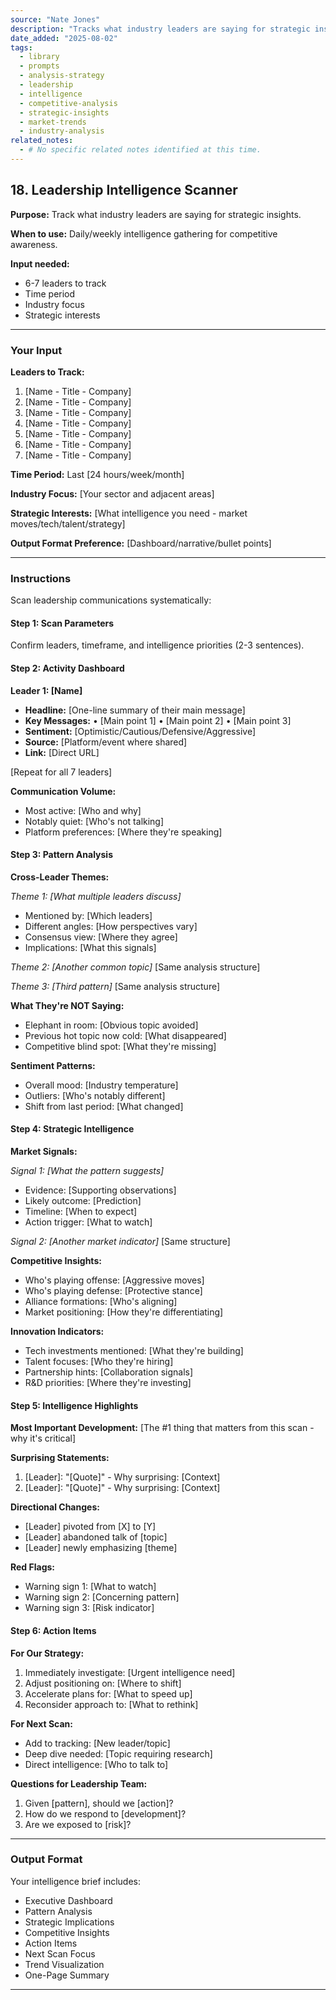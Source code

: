 ```yaml
---
source: "Nate Jones"
description: "Tracks what industry leaders are saying for strategic insights."
date_added: "2025-08-02"
tags:
  - library
  - prompts
  - analysis-strategy
  - leadership
  - intelligence
  - competitive-analysis
  - strategic-insights
  - market-trends
  - industry-analysis
related_notes:
  - # No specific related notes identified at this time.
---
```

## 18. Leadership Intelligence Scanner

**Purpose:** Track what industry leaders are saying for strategic insights.

**When to use:** Daily/weekly intelligence gathering for competitive awareness.

**Input needed:**

*   6-7 leaders to track
*   Time period
*   Industry focus
*   Strategic interests

---

### Your Input

**Leaders to Track:**

1.  [Name - Title - Company]
2.  [Name - Title - Company]
3.  [Name - Title - Company]
4.  [Name - Title - Company]
5.  [Name - Title - Company]
6.  [Name - Title - Company]
7.  [Name - Title - Company]

**Time Period:** Last [24 hours/week/month]

**Industry Focus:** [Your sector and adjacent areas]

**Strategic Interests:** [What intelligence you need - market moves/tech/talent/strategy]

**Output Format Preference:** [Dashboard/narrative/bullet points]

---

### Instructions

Scan leadership communications systematically:

#### Step 1: Scan Parameters

Confirm leaders, timeframe, and intelligence priorities (2-3 sentences).

#### Step 2: Activity Dashboard

**Leader 1: [Name]**

*   **Headline:** [One-line summary of their main message]
*   **Key Messages:** • [Main point 1] • [Main point 2] • [Main point 3]
*   **Sentiment:** [Optimistic/Cautious/Defensive/Aggressive]
*   **Source:** [Platform/event where shared]
*   **Link:** [Direct URL]

[Repeat for all 7 leaders]

**Communication Volume:**

*   Most active: [Who and why]
*   Notably quiet: [Who's not talking]
*   Platform preferences: [Where they're speaking]

#### Step 3: Pattern Analysis

**Cross-Leader Themes:**

*Theme 1: [What multiple leaders discuss]*

*   Mentioned by: [Which leaders]
*   Different angles: [How perspectives vary]
*   Consensus view: [Where they agree]
*   Implications: [What this signals]

*Theme 2: [Another common topic]* [Same analysis structure]

*Theme 3: [Third pattern]* [Same analysis structure]

**What They're NOT Saying:**

*   Elephant in room: [Obvious topic avoided]
*   Previous hot topic now cold: [What disappeared]
*   Competitive blind spot: [What they're missing]

**Sentiment Patterns:**

*   Overall mood: [Industry temperature]
*   Outliers: [Who's notably different]
*   Shift from last period: [What changed]

#### Step 4: Strategic Intelligence

**Market Signals:**

*Signal 1: [What the pattern suggests]*

*   Evidence: [Supporting observations]
*   Likely outcome: [Prediction]
*   Timeline: [When to expect]
*   Action trigger: [What to watch]

*Signal 2: [Another market indicator]* [Same structure]

**Competitive Insights:**

*   Who's playing offense: [Aggressive moves]
*   Who's playing defense: [Protective stance]
*   Alliance formations: [Who's aligning]
*   Market positioning: [How they're differentiating]

**Innovation Indicators:**

*   Tech investments mentioned: [What they're building]
*   Talent focuses: [Who they're hiring]
*   Partnership hints: [Collaboration signals]
*   R&D priorities: [Where they're investing]

#### Step 5: Intelligence Highlights

**Most Important Development:** [The #1 thing that matters from this scan - why it's critical]

**Surprising Statements:**

1.  [Leader]: "[Quote]" - Why surprising: [Context]
2.  [Leader]: "[Quote]" - Why surprising: [Context]

**Directional Changes:**

*   [Leader] pivoted from [X] to [Y]
*   [Leader] abandoned talk of [topic]
*   [Leader] newly emphasizing [theme]

**Red Flags:**

*   Warning sign 1: [What to watch]
*   Warning sign 2: [Concerning pattern]
*   Warning sign 3: [Risk indicator]

#### Step 6: Action Items

**For Our Strategy:**

1.  Immediately investigate: [Urgent intelligence need]
2.  Adjust positioning on: [Where to shift]
3.  Accelerate plans for: [What to speed up]
4.  Reconsider approach to: [What to rethink]

**For Next Scan:**

*   Add to tracking: [New leader/topic]
*   Deep dive needed: [Topic requiring research]
*   Direct intelligence: [Who to talk to]

**Questions for Leadership Team:**

1.  Given [pattern], should we [action]?
2.  How do we respond to [development]?
3.  Are we exposed to [risk]?

---

### Output Format

Your intelligence brief includes:

*   Executive Dashboard
*   Pattern Analysis
*   Strategic Implications
*   Competitive Insights
*   Action Items
*   Next Scan Focus
*   Trend Visualization
*   One-Page Summary

---
